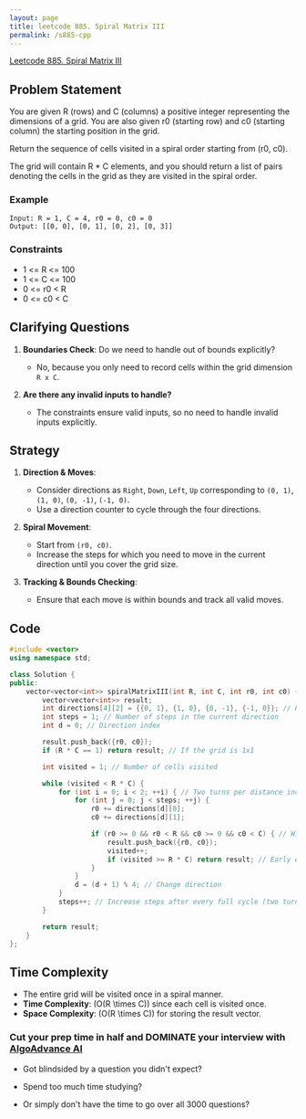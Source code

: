 ```yaml
---
layout: page
title: leetcode 885. Spiral Matrix III
permalink: /s885-cpp
---
```

[Leetcode 885. Spiral Matrix III](https://algoadvance.github.io/algoadvance/l885)
## Problem Statement

You are given R (rows) and C (columns) a positive integer representing the dimensions of a grid. You are also given r0 (starting row) and c0 (starting column) the starting position in the grid.

Return the sequence of cells visited in a spiral order starting from (r0, c0).

The grid will contain R * C elements, and you should return a list of pairs denoting the cells in the grid as they are visited in the spiral order.

### Example
```
Input: R = 1, C = 4, r0 = 0, c0 = 0
Output: [[0, 0], [0, 1], [0, 2], [0, 3]]
```

### Constraints
- 1 <= R <= 100
- 1 <= C <= 100
- 0 <= r0 < R
- 0 <= c0 < C

## Clarifying Questions

1. **Boundaries Check**: Do we need to handle out of bounds explicitly? 
   - No, because you only need to record cells within the grid dimension `R x C`.
   
2. **Are there any invalid inputs to handle?**
   - The constraints ensure valid inputs, so no need to handle invalid inputs explicitly.

## Strategy

1. **Direction & Moves**:
   - Consider directions as `Right`, `Down`, `Left`, `Up` corresponding to `(0, 1)`, `(1, 0)`, `(0, -1)`, `(-1, 0)`.
   - Use a direction counter to cycle through the four directions.
   
2. **Spiral Movement**:
   - Start from `(r0, c0)`.
   - Increase the steps for which you need to move in the current direction until you cover the grid size.
   
3. **Tracking & Bounds Checking**:
   - Ensure that each move is within bounds and track all valid moves.

## Code

```cpp
#include <vector>
using namespace std;

class Solution {
public:
    vector<vector<int>> spiralMatrixIII(int R, int C, int r0, int c0) {
        vector<vector<int>> result;
        int directions[4][2] = {{0, 1}, {1, 0}, {0, -1}, {-1, 0}}; // Right, Down, Left, Up
        int steps = 1; // Number of steps in the current direction
        int d = 0; // Direction index

        result.push_back({r0, c0});
        if (R * C == 1) return result; // If the grid is 1x1

        int visited = 1; // Number of cells visited

        while (visited < R * C) {
            for (int i = 0; i < 2; ++i) { // Two turns per distance increment
                for (int j = 0; j < steps; ++j) {
                    r0 += directions[d][0];
                    c0 += directions[d][1];

                    if (r0 >= 0 && r0 < R && c0 >= 0 && c0 < C) { // Within bounds
                        result.push_back({r0, c0});
                        visited++;
                        if (visited >= R * C) return result; // Early exit if all cells visited
                    }
                }
                d = (d + 1) % 4; // Change direction
            }
            steps++; // Increase steps after every full cycle (two turns)
        }

        return result;
    }
};
```

## Time Complexity

- The entire grid will be visited once in a spiral manner.
- **Time Complexity**: \(O(R \times C)\) since each cell is visited once.
- **Space Complexity**: \(O(R \times C)\) for storing the result vector.


### Cut your prep time in half and DOMINATE your interview with [AlgoAdvance AI](https://algoAdvance.com)

- Got blindsided by a question you didn't expect?

- Spend too much time studying?

- Or simply don't have the time to go over all 3000 questions?

